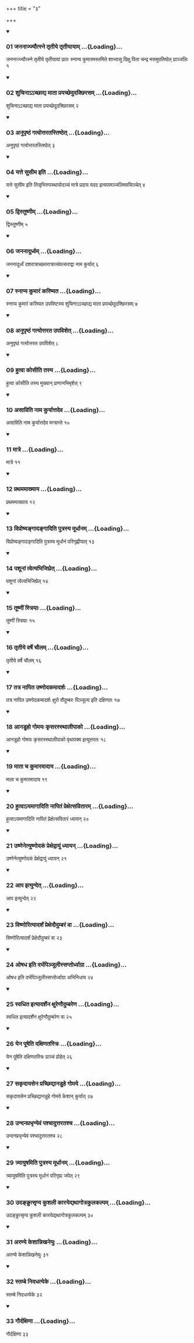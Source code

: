 +++
title = "३"

+++

<div class="js_include" includetitle="true" newlevelforh1="3" unfilled="" url="/vedAH_sAma/kauthumam/sUtram/drAhyAyaNaH/khAdira-gRhyam/vishvAsa-prastutiH/2/3/01_jananAjjyautsne_tRtIye_tRtIyAyAm.md">
<details open><summary><h3>01 जननाज्ज्यौत्स्ने तृतीये तृतीयायाम् ...{Loading}...</h3></summary>

जननाज्ज्यौत्स्ने तृतीये तृतीयायां प्रातः स्नाप्य कुमारमस्तमिते शान्तासु दिक्षु पिता चन्द्र मसमुपतिष्ठेत् प्राञ्जलिः १
</details>
</div>

<div class="js_include collapsed" newlevelforh1="4" title="Oldenberg" url="/vedAH_sAma/kauthumam/sUtram/drAhyAyaNaH/khAdira-gRhyam/sarvASh_TIkAH/2/3/01_jananAjjyautsne_tRtIye_tRtIyAyAm.md"> </div>

<div class="js_include" includetitle="true" newlevelforh1="3" unfilled="" url="/vedAH_sAma/kauthumam/sUtram/drAhyAyaNaH/khAdira-gRhyam/vishvAsa-prastutiH/2/3/02_shuchinA-.achChAdya_mAtA_prayachChedudakChirasa.md">
<details open><summary><h3>02 शुचिनाऽऽच्छाद्य माता प्रयच्छेदुदक्छिरसम् ...{Loading}...</h3></summary>

शुचिनाऽऽच्छाद्य माता प्रयच्छेदुदक्छिरसम् २
</details>
</div>

<div class="js_include collapsed" newlevelforh1="4" title="Oldenberg" url="/vedAH_sAma/kauthumam/sUtram/drAhyAyaNaH/khAdira-gRhyam/sarvASh_TIkAH/2/3/02_shuchinA-.achChAdya_mAtA_prayachChedudakChirasa.md"> </div>

<div class="js_include" includetitle="true" newlevelforh1="3" unfilled="" url="/vedAH_sAma/kauthumam/sUtram/drAhyAyaNaH/khAdira-gRhyam/vishvAsa-prastutiH/2/3/03_anupRShThaM_gatvottaratastiShThet.md">
<details open><summary><h3>03 अनुपृष्ठं गत्वोत्तरतस्तिष्ठेत् ...{Loading}...</h3></summary>

अनुपृष्ठं गत्वोत्तरतस्तिष्ठेत् ३
</details>
</div>

<div class="js_include collapsed" newlevelforh1="4" title="Oldenberg" url="/vedAH_sAma/kauthumam/sUtram/drAhyAyaNaH/khAdira-gRhyam/sarvASh_TIkAH/2/3/03_anupRShThaM_gatvottaratastiShThet.md"> </div>

<div class="js_include" includetitle="true" newlevelforh1="3" unfilled="" url="/vedAH_sAma/kauthumam/sUtram/drAhyAyaNaH/khAdira-gRhyam/vishvAsa-prastutiH/2/3/04_yatte_susIma_iti.md">
<details open><summary><h3>04 यत्ते सुसीम इति ...{Loading}...</h3></summary>

यत्ते सुसीम इति तिसृभिरुपस्थायोदञ्चं मात्रे प्रदाय यदद इत्यपामञ्जलिमवसिञ्चेत् ४
</details>
</div>

<div class="js_include collapsed" newlevelforh1="4" title="Oldenberg" url="/vedAH_sAma/kauthumam/sUtram/drAhyAyaNaH/khAdira-gRhyam/sarvASh_TIkAH/2/3/04_yatte_susIma_iti.md"> </div>

<div class="js_include" includetitle="true" newlevelforh1="3" unfilled="" url="/vedAH_sAma/kauthumam/sUtram/drAhyAyaNaH/khAdira-gRhyam/vishvAsa-prastutiH/2/3/05_dvistUShNIm.md">
<details open><summary><h3>05 द्विस्तूष्णीम् ...{Loading}...</h3></summary>

द्विस्तूष्णीम् ५
</details>
</div>

<div class="js_include collapsed" newlevelforh1="4" title="Oldenberg" url="/vedAH_sAma/kauthumam/sUtram/drAhyAyaNaH/khAdira-gRhyam/sarvASh_TIkAH/2/3/05_dvistUShNIm.md"> </div>

<div class="js_include" includetitle="true" newlevelforh1="3" unfilled="" url="/vedAH_sAma/kauthumam/sUtram/drAhyAyaNaH/khAdira-gRhyam/vishvAsa-prastutiH/2/3/06_jananAdUrdhvam.md">
<details open><summary><h3>06 जननादूर्ध्वम् ...{Loading}...</h3></summary>

जननादूर्ध्वं दशरात्राच्छतरात्रात्संवत्सराद्वा नाम कुर्यात् ६
</details>
</div>

<div class="js_include collapsed" newlevelforh1="4" title="Oldenberg" url="/vedAH_sAma/kauthumam/sUtram/drAhyAyaNaH/khAdira-gRhyam/sarvASh_TIkAH/2/3/06_jananAdUrdhvam.md"> </div>

<div class="js_include" includetitle="true" newlevelforh1="3" unfilled="" url="/vedAH_sAma/kauthumam/sUtram/drAhyAyaNaH/khAdira-gRhyam/vishvAsa-prastutiH/2/3/07_snApya_kumAraM_kariShyata.md">
<details open><summary><h3>07 स्नाप्य कुमारं करिष्यत ...{Loading}...</h3></summary>

स्नाप्य कुमारं करिष्यत उपविष्टस्य शुचिनाऽऽच्छाद्य माता प्रयच्छेदुदक्छिरसम् ७
</details>
</div>

<div class="js_include collapsed" newlevelforh1="4" title="Oldenberg" url="/vedAH_sAma/kauthumam/sUtram/drAhyAyaNaH/khAdira-gRhyam/sarvASh_TIkAH/2/3/07_snApya_kumAraM_kariShyata.md"> </div>

<div class="js_include" includetitle="true" newlevelforh1="3" unfilled="" url="/vedAH_sAma/kauthumam/sUtram/drAhyAyaNaH/khAdira-gRhyam/vishvAsa-prastutiH/2/3/08_anupRShThaM_gatyottarata_upavishet.md">
<details open><summary><h3>08 अनुपृष्ठं गत्योत्तरत उपविशेत् ...{Loading}...</h3></summary>

अनुपृष्ठं गत्योत्तरत उपविशेत् ८
</details>
</div>

<div class="js_include collapsed" newlevelforh1="4" title="Oldenberg" url="/vedAH_sAma/kauthumam/sUtram/drAhyAyaNaH/khAdira-gRhyam/sarvASh_TIkAH/2/3/08_anupRShThaM_gatyottarata_upavishet.md"> </div>

<div class="js_include" includetitle="true" newlevelforh1="3" unfilled="" url="/vedAH_sAma/kauthumam/sUtram/drAhyAyaNaH/khAdira-gRhyam/vishvAsa-prastutiH/2/3/09_hutvA_kosIti_tasya.md">
<details open><summary><h3>09 हुत्वा कोसीति तस्य ...{Loading}...</h3></summary>

हुत्वा कोसीति तस्य मुख्यान् प्राणानभिमृशेत् ९
</details>
</div>

<div class="js_include collapsed" newlevelforh1="4" title="Oldenberg" url="/vedAH_sAma/kauthumam/sUtram/drAhyAyaNaH/khAdira-gRhyam/sarvASh_TIkAH/2/3/09_hutvA_kosIti_tasya.md"> </div>

<div class="js_include" includetitle="true" newlevelforh1="3" unfilled="" url="/vedAH_sAma/kauthumam/sUtram/drAhyAyaNaH/khAdira-gRhyam/vishvAsa-prastutiH/2/3/10_asAviti_nAma_kuryAttadeva.md">
<details open><summary><h3>10 असाविति नाम कुर्यात्तदेव ...{Loading}...</h3></summary>

असाविति नाम कुर्यात्तदेव मन्त्रान्ते १०
</details>
</div>

<div class="js_include collapsed" newlevelforh1="4" title="Oldenberg" url="/vedAH_sAma/kauthumam/sUtram/drAhyAyaNaH/khAdira-gRhyam/sarvASh_TIkAH/2/3/10_asAviti_nAma_kuryAttadeva.md"> </div>

<div class="js_include" includetitle="true" newlevelforh1="3" unfilled="" url="/vedAH_sAma/kauthumam/sUtram/drAhyAyaNaH/khAdira-gRhyam/vishvAsa-prastutiH/2/3/11_mAtre.md">
<details open><summary><h3>11 मात्रे ...{Loading}...</h3></summary>

मात्रे ११
</details>
</div>

<div class="js_include collapsed" newlevelforh1="4" title="Oldenberg" url="/vedAH_sAma/kauthumam/sUtram/drAhyAyaNaH/khAdira-gRhyam/sarvASh_TIkAH/2/3/11_mAtre.md"> </div>

<div class="js_include" includetitle="true" newlevelforh1="3" unfilled="" url="/vedAH_sAma/kauthumam/sUtram/drAhyAyaNaH/khAdira-gRhyam/vishvAsa-prastutiH/2/3/12_prathamamAkhyAya.md">
<details open><summary><h3>12 प्रथममाख्याय ...{Loading}...</h3></summary>

प्रथममाख्याय १२
</details>
</div>

<div class="js_include collapsed" newlevelforh1="4" title="Oldenberg" url="/vedAH_sAma/kauthumam/sUtram/drAhyAyaNaH/khAdira-gRhyam/sarvASh_TIkAH/2/3/12_prathamamAkhyAya.md"> </div>

<div class="js_include" includetitle="true" newlevelforh1="3" unfilled="" url="/vedAH_sAma/kauthumam/sUtram/drAhyAyaNaH/khAdira-gRhyam/vishvAsa-prastutiH/2/3/13_viproShyangAdangAditi_putrasya_mUrdhAnam.md">
<details open><summary><h3>13 विप्रोष्यङ्गादङ्गादिति पुत्रस्य मूर्धानम् ...{Loading}...</h3></summary>

विप्रोष्यङ्गादङ्गादिति पुत्रस्य मूर्धानं परिगृह्णीयात् १३
</details>
</div>

<div class="js_include collapsed" newlevelforh1="4" title="Oldenberg" url="/vedAH_sAma/kauthumam/sUtram/drAhyAyaNaH/khAdira-gRhyam/sarvASh_TIkAH/2/3/13_viproShyangAdangAditi_putrasya_mUrdhAnam.md"> </div>

<div class="js_include" includetitle="true" newlevelforh1="3" unfilled="" url="/vedAH_sAma/kauthumam/sUtram/drAhyAyaNaH/khAdira-gRhyam/vishvAsa-prastutiH/2/3/14_pashUnAM_tvetyabhijighret.md">
<details open><summary><h3>14 पशूनां त्वेत्यभिजिघ्रेत् ...{Loading}...</h3></summary>

पशूनां त्वेत्यभिजिघ्रेत् १४
</details>
</div>

<div class="js_include collapsed" newlevelforh1="4" title="Oldenberg" url="/vedAH_sAma/kauthumam/sUtram/drAhyAyaNaH/khAdira-gRhyam/sarvASh_TIkAH/2/3/14_pashUnAM_tvetyabhijighret.md"> </div>

<div class="js_include" includetitle="true" newlevelforh1="3" unfilled="" url="/vedAH_sAma/kauthumam/sUtram/drAhyAyaNaH/khAdira-gRhyam/vishvAsa-prastutiH/2/3/15_tUShNIM_striyAH.md">
<details open><summary><h3>15 तूष्णीं स्त्रियाः ...{Loading}...</h3></summary>

तूष्णीं स्त्रियाः १५
</details>
</div>

<div class="js_include collapsed" newlevelforh1="4" title="Oldenberg" url="/vedAH_sAma/kauthumam/sUtram/drAhyAyaNaH/khAdira-gRhyam/sarvASh_TIkAH/2/3/15_tUShNIM_striyAH.md"> </div>

<div class="js_include" includetitle="true" newlevelforh1="3" unfilled="" url="/vedAH_sAma/kauthumam/sUtram/drAhyAyaNaH/khAdira-gRhyam/vishvAsa-prastutiH/2/3/16_tRtIye_varShe_chaulam.md">
<details open><summary><h3>16 तृतीये वर्षे चौलम् ...{Loading}...</h3></summary>

तृतीये वर्षे चौलम् १६
</details>
</div>

<div class="js_include collapsed" newlevelforh1="4" title="Oldenberg" url="/vedAH_sAma/kauthumam/sUtram/drAhyAyaNaH/khAdira-gRhyam/sarvASh_TIkAH/2/3/16_tRtIye_varShe_chaulam.md"> </div>

<div class="js_include" includetitle="true" newlevelforh1="3" unfilled="" url="/vedAH_sAma/kauthumam/sUtram/drAhyAyaNaH/khAdira-gRhyam/vishvAsa-prastutiH/2/3/17_tatra_nApita_uShNodakamAdarshaH.md">
<details open><summary><h3>17 तत्र नापित उष्णोदकमादर्शः ...{Loading}...</h3></summary>

तत्र नापित उष्णोदकमादर्शः क्षुरो वौदुम्बरः पिञ्जूल्य इति दक्षिणतः १७
</details>
</div>

<div class="js_include collapsed" newlevelforh1="4" title="Oldenberg" url="/vedAH_sAma/kauthumam/sUtram/drAhyAyaNaH/khAdira-gRhyam/sarvASh_TIkAH/2/3/17_tatra_nApita_uShNodakamAdarshaH.md"> </div>

<div class="js_include" includetitle="true" newlevelforh1="3" unfilled="" url="/vedAH_sAma/kauthumam/sUtram/drAhyAyaNaH/khAdira-gRhyam/vishvAsa-prastutiH/2/3/18_AnaDuho_gomayaH_kRsarassthAlIpAko.md">
<details open><summary><h3>18 आनडुहो गोमयः कृसरस्स्थालीपाको ...{Loading}...</h3></summary>

आनडुहो गोमयः कृसरस्स्थालीपाको वृथापक्व इत्युत्तरतः १८
</details>
</div>

<div class="js_include collapsed" newlevelforh1="4" title="Oldenberg" url="/vedAH_sAma/kauthumam/sUtram/drAhyAyaNaH/khAdira-gRhyam/sarvASh_TIkAH/2/3/18_AnaDuho_gomayaH_kRsarassthAlIpAko.md"> </div>

<div class="js_include" includetitle="true" newlevelforh1="3" unfilled="" url="/vedAH_sAma/kauthumam/sUtram/drAhyAyaNaH/khAdira-gRhyam/vishvAsa-prastutiH/2/3/19_mAtA_cha_kumAramAdAya.md">
<details open><summary><h3>19 माता च कुमारमादाय ...{Loading}...</h3></summary>

माता च कुमारमादाय १९
</details>
</div>

<div class="js_include collapsed" newlevelforh1="4" title="Oldenberg" url="/vedAH_sAma/kauthumam/sUtram/drAhyAyaNaH/khAdira-gRhyam/sarvASh_TIkAH/2/3/19_mAtA_cha_kumAramAdAya.md"> </div>

<div class="js_include" includetitle="true" newlevelforh1="3" unfilled="" url="/vedAH_sAma/kauthumam/sUtram/drAhyAyaNaH/khAdira-gRhyam/vishvAsa-prastutiH/2/3/20_hutvA-yamAgAditi_nApitaM_prexetsavitAram.md">
<details open><summary><h3>20 हुत्वाऽयमागादिति नापितं प्रेक्षेत्सवितारम् ...{Loading}...</h3></summary>

हुत्वाऽयमागादिति नापितं प्रेक्षेत्सवितारं ध्यायन् २०
</details>
</div>

<div class="js_include collapsed" newlevelforh1="4" title="Oldenberg" url="/vedAH_sAma/kauthumam/sUtram/drAhyAyaNaH/khAdira-gRhyam/sarvASh_TIkAH/2/3/20_hutvA-yamAgAditi_nApitaM_prexetsavitAram.md"> </div>

<div class="js_include" includetitle="true" newlevelforh1="3" unfilled="" url="/vedAH_sAma/kauthumam/sUtram/drAhyAyaNaH/khAdira-gRhyam/vishvAsa-prastutiH/2/3/21_uShNenetyuShNodakaM_prexedvAyuM_dhyAyan.md">
<details open><summary><h3>21 उष्णेनेत्युष्णोदकं प्रेक्षेद्वायुं ध्यायन् ...{Loading}...</h3></summary>

उष्णेनेत्युष्णोदकं प्रेक्षेद्वायुं ध्यायन् २१
</details>
</div>

<div class="js_include collapsed" newlevelforh1="4" title="Oldenberg" url="/vedAH_sAma/kauthumam/sUtram/drAhyAyaNaH/khAdira-gRhyam/sarvASh_TIkAH/2/3/21_uShNenetyuShNodakaM_prexedvAyuM_dhyAyan.md"> </div>

<div class="js_include" includetitle="true" newlevelforh1="3" unfilled="" url="/vedAH_sAma/kauthumam/sUtram/drAhyAyaNaH/khAdira-gRhyam/vishvAsa-prastutiH/2/3/22_Apa_ityundet.md">
<details open><summary><h3>22 आप इत्युन्देत् ...{Loading}...</h3></summary>

आप इत्युन्देत् २२
</details>
</div>

<div class="js_include collapsed" newlevelforh1="4" title="Oldenberg" url="/vedAH_sAma/kauthumam/sUtram/drAhyAyaNaH/khAdira-gRhyam/sarvASh_TIkAH/2/3/22_Apa_ityundet.md"> </div>

<div class="js_include" includetitle="true" newlevelforh1="3" unfilled="" url="/vedAH_sAma/kauthumam/sUtram/drAhyAyaNaH/khAdira-gRhyam/vishvAsa-prastutiH/2/3/23_viShNorityAdarshaM_prexedaudumbaraM_vA.md">
<details open><summary><h3>23 विष्णोरित्यादर्शं प्रेक्षेदौदुम्बरं वा ...{Loading}...</h3></summary>

विष्णोरित्यादर्शं प्रेक्षेदौदुम्बरं वा २३
</details>
</div>

<div class="js_include collapsed" newlevelforh1="4" title="Oldenberg" url="/vedAH_sAma/kauthumam/sUtram/drAhyAyaNaH/khAdira-gRhyam/sarvASh_TIkAH/2/3/23_viShNorityAdarshaM_prexedaudumbaraM_vA.md"> </div>

<div class="js_include" includetitle="true" newlevelforh1="3" unfilled="" url="/vedAH_sAma/kauthumam/sUtram/drAhyAyaNaH/khAdira-gRhyam/vishvAsa-prastutiH/2/3/24_oShadha_iti_darbhapinjUlIssaptordhvAgrA.md">
<details open><summary><h3>24 ओषध इति दर्भपिञ्जूलीस्सप्तोर्ध्वाग्रा ...{Loading}...</h3></summary>

ओषध इति दर्भपिञ्जूलीस्सप्तोर्ध्वाग्रा अभिनिधाय २४
</details>
</div>

<div class="js_include collapsed" newlevelforh1="4" title="Oldenberg" url="/vedAH_sAma/kauthumam/sUtram/drAhyAyaNaH/khAdira-gRhyam/sarvASh_TIkAH/2/3/24_oShadha_iti_darbhapinjUlIssaptordhvAgrA.md"> </div>

<div class="js_include" includetitle="true" newlevelforh1="3" unfilled="" url="/vedAH_sAma/kauthumam/sUtram/drAhyAyaNaH/khAdira-gRhyam/vishvAsa-prastutiH/2/3/25_svadhita_ityAdarshena_xureNaudumbareNa.md">
<details open><summary><h3>25 स्वधित इत्यादर्शेन क्षुरेणौदुम्बरेण ...{Loading}...</h3></summary>

स्वधित इत्यादर्शेन क्षुरेणौदुम्बरेण वा २५
</details>
</div>

<div class="js_include collapsed" newlevelforh1="4" title="Oldenberg" url="/vedAH_sAma/kauthumam/sUtram/drAhyAyaNaH/khAdira-gRhyam/sarvASh_TIkAH/2/3/25_svadhita_ityAdarshena_xureNaudumbareNa.md"> </div>

<div class="js_include" includetitle="true" newlevelforh1="3" unfilled="" url="/vedAH_sAma/kauthumam/sUtram/drAhyAyaNaH/khAdira-gRhyam/vishvAsa-prastutiH/2/3/26_yena_pUSheti_daxiNatastriH.md">
<details open><summary><h3>26 येन पूषेति दक्षिणतस्त्रिः ...{Loading}...</h3></summary>

येन पूषेति दक्षिणतस्त्रिः प्राञ्चं प्रोहेत् २६
</details>
</div>

<div class="js_include collapsed" newlevelforh1="4" title="Oldenberg" url="/vedAH_sAma/kauthumam/sUtram/drAhyAyaNaH/khAdira-gRhyam/sarvASh_TIkAH/2/3/26_yena_pUSheti_daxiNatastriH.md"> </div>

<div class="js_include" includetitle="true" newlevelforh1="3" unfilled="" url="/vedAH_sAma/kauthumam/sUtram/drAhyAyaNaH/khAdira-gRhyam/vishvAsa-prastutiH/2/3/27_sakRdAyasena_prachChidyAnaDuhe_gomaye.md">
<details open><summary><h3>27 सकृदायसेन प्रच्छिद्यानडुहे गोमये ...{Loading}...</h3></summary>

सकृदायसेन प्रच्छिद्यानडुहे गोमये केशान् कुर्यात् २७
</details>
</div>

<div class="js_include collapsed" newlevelforh1="4" title="Oldenberg" url="/vedAH_sAma/kauthumam/sUtram/drAhyAyaNaH/khAdira-gRhyam/sarvASh_TIkAH/2/3/27_sakRdAyasena_prachChidyAnaDuhe_gomaye.md"> </div>

<div class="js_include" includetitle="true" newlevelforh1="3" unfilled="" url="/vedAH_sAma/kauthumam/sUtram/drAhyAyaNaH/khAdira-gRhyam/vishvAsa-prastutiH/2/3/28_undanaprabhRnyevaM_pashchAduttaratashcha.md">
<details open><summary><h3>28 उन्दनप्रभृन्येवं पश्चादुत्तरतश्च ...{Loading}...</h3></summary>

उन्दनप्रभृन्येवं पश्चादुत्तरतश्च २८
</details>
</div>

<div class="js_include collapsed" newlevelforh1="4" title="Oldenberg" url="/vedAH_sAma/kauthumam/sUtram/drAhyAyaNaH/khAdira-gRhyam/sarvASh_TIkAH/2/3/28_undanaprabhRnyevaM_pashchAduttaratashcha.md"> </div>

<div class="js_include" includetitle="true" newlevelforh1="3" unfilled="" url="/vedAH_sAma/kauthumam/sUtram/drAhyAyaNaH/khAdira-gRhyam/vishvAsa-prastutiH/2/3/29_tryAyuShamiti_putrasya_mUrdhAnam.md">
<details open><summary><h3>29 त्र्यायुषमिति पुत्रस्य मूर्धानम् ...{Loading}...</h3></summary>

त्र्यायुषमिति पुत्रस्य मूर्धानं परिगृह्य जपेत् २९
</details>
</div>

<div class="js_include collapsed" newlevelforh1="4" title="Oldenberg" url="/vedAH_sAma/kauthumam/sUtram/drAhyAyaNaH/khAdira-gRhyam/sarvASh_TIkAH/2/3/29_tryAyuShamiti_putrasya_mUrdhAnam.md"> </div>

<div class="js_include" includetitle="true" newlevelforh1="3" unfilled="" url="/vedAH_sAma/kauthumam/sUtram/drAhyAyaNaH/khAdira-gRhyam/vishvAsa-prastutiH/2/3/30_uda~N~NutsRpya_kushalI_kArayedyathAgotrakulakal.md">
<details open><summary><h3>30 उदङ्ङुत्सृप्य कुशली कारयेद्यथागोत्रकुलकल्पम् ...{Loading}...</h3></summary>

उदङ्ङुत्सृप्य कुशली कारयेद्यथागोत्रकुलकल्पम् ३०
</details>
</div>

<div class="js_include collapsed" newlevelforh1="4" title="Oldenberg" url="/vedAH_sAma/kauthumam/sUtram/drAhyAyaNaH/khAdira-gRhyam/sarvASh_TIkAH/2/3/30_uda~N~NutsRpya_kushalI_kArayedyathAgotrakulakal.md"> </div>

<div class="js_include" includetitle="true" newlevelforh1="3" unfilled="" url="/vedAH_sAma/kauthumam/sUtram/drAhyAyaNaH/khAdira-gRhyam/vishvAsa-prastutiH/2/3/31_araNye_keshAnnikhaneyuH.md">
<details open><summary><h3>31 अरण्ये केशान्निखनेयुः ...{Loading}...</h3></summary>

अरण्ये केशान्निखनेयुः ३१
</details>
</div>

<div class="js_include collapsed" newlevelforh1="4" title="Oldenberg" url="/vedAH_sAma/kauthumam/sUtram/drAhyAyaNaH/khAdira-gRhyam/sarvASh_TIkAH/2/3/31_araNye_keshAnnikhaneyuH.md"> </div>

<div class="js_include" includetitle="true" newlevelforh1="3" unfilled="" url="/vedAH_sAma/kauthumam/sUtram/drAhyAyaNaH/khAdira-gRhyam/vishvAsa-prastutiH/2/3/32_stambe_nidadhatyeke.md">
<details open><summary><h3>32 स्तम्बे निदधत्येके ...{Loading}...</h3></summary>

स्तम्बे निदधत्येके ३२
</details>
</div>

<div class="js_include collapsed" newlevelforh1="4" title="Oldenberg" url="/vedAH_sAma/kauthumam/sUtram/drAhyAyaNaH/khAdira-gRhyam/sarvASh_TIkAH/2/3/32_stambe_nidadhatyeke.md"> </div>

<div class="js_include" includetitle="true" newlevelforh1="3" unfilled="" url="/vedAH_sAma/kauthumam/sUtram/drAhyAyaNaH/khAdira-gRhyam/vishvAsa-prastutiH/2/3/33_gaurdaxiNA.md">
<details open><summary><h3>33 गौर्दक्षिणा ...{Loading}...</h3></summary>

गौर्दक्षिणा ३३
</details>
</div>

<div class="js_include collapsed" newlevelforh1="4" title="Oldenberg" url="/vedAH_sAma/kauthumam/sUtram/drAhyAyaNaH/khAdira-gRhyam/sarvASh_TIkAH/2/3/33_gaurdaxiNA.md"> </div>

